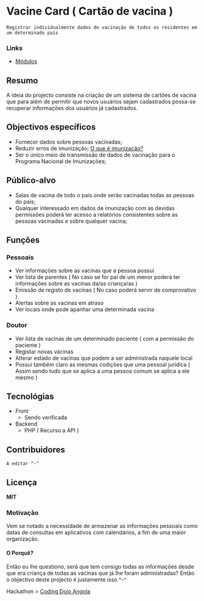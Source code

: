 # Vacine Card ( Cartão de vacina )
	Registrar individualmente dados de vacinação de todos os residentes em um determinado país

### Links
- [Módulos](modules.md)

##	Resumo
A ideia do projecto consiste na criação de um sistema de cartões de vacina que para além de permitir que novos usuários sejam cadastrados possa-se recuperar informações dos usuários já cadastrados.

## Objectivos específicos

- Fornecer dados sobre pessoas vacinadas;
- Reduzir erros de imunização; [O que é imunização?](https://www.significados.com.br/imunizacao/) 
- Ser o único meio de transmissão de dados de vacinação para o Programa Nacional de Imunizações;
## Público-alvo
- Salas de vacina de todo o país onde serão vacinadas todas as pessoas do país;
- Qualquer interessado em dados de imunização com as devidas permissões poderá ter acesso a relatórios consistentes sobre as pessoas vacinadas e sobre qualquer vacina;

## Funções

### Pessoais

- Ver informações sobre as vacinas que a pessoa possui
- Ver lista de parentes ( No caso se for pai de um menor poderá ter informações sobre as vacinas da/as criança/as )
- Emissão de registo de vacinas ( No caso poderá servir de comprovativo )
- Alertas sobre as vacinas em atraso
- Ver locais onde pode apanhar uma determinada vacina

### Doutor

- Ver lista de vacinas de um determinado paciente ( com a permissão do paciente )
- Registar novas vácinas
- Alterar estado de vacinas que podem a ser administrada naquele local
- Possui também claro as mesmas codições que uma pessoal juridíca ( Assim sendo tudo que se aplica a uma pessoa comum se aplica a ele mesmo )

## Tecnológias
- Front 
	- Sendo verificada
- Backend
	- PHP ( Recurso a API )

## Contribuidores
	A editar ^-^
	
## Licença
**MIT**

### Motivação
Vem se notado a necessidade de armazenar as informações pessoais como datas de consultas em aplicativos com calendários, a fim de uma maior organização.
#### O Porquê?
Então eu lhe questiono, será que tem consigo todas as informações desde que era criança de todas as vacinas que já lhe foram administradas?
Então o objectivo deste projecto é justamente isso ^-^


Hackathon > [Coding Dojo Angola](http://codingdojoangola.com/) 
